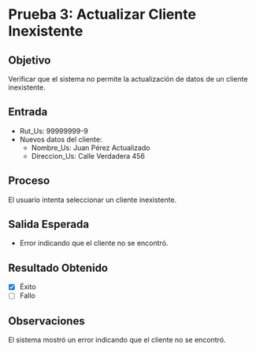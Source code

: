 # Prueba 3: Actualizar Cliente Inexistente

## Objetivo
Verificar que el sistema no permite la actualización de datos de un cliente inexistente.

## Entrada
- Rut_Us: 99999999-9
- Nuevos datos del cliente:
  - Nombre_Us: Juan Pérez Actualizado
  - Direccion_Us: Calle Verdadera 456

## Proceso
El usuario intenta seleccionar un cliente inexistente.

## Salida Esperada
- Error indicando que el cliente no se encontró.

## Resultado Obtenido
- [X] Éxito
- [ ] Fallo

## Observaciones
El sistema mostró un error indicando que el cliente no se encontró.
